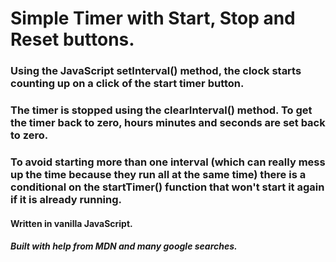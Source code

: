 # Simple Timer with Start, Stop and Reset buttons.

### Using the JavaScript setInterval() method, the clock starts counting up on a click of the start timer button.

### The timer is stopped using the clearInterval() method. To get the timer back to zero, hours minutes and seconds are set back to zero.

### To avoid starting more than one interval (which can really mess up the time because they run all at the same time) there is a conditional on the startTimer() function that won't start it again if it is already running.

#### Written in vanilla JavaScript.

##### Built with help from MDN and many google searches.

